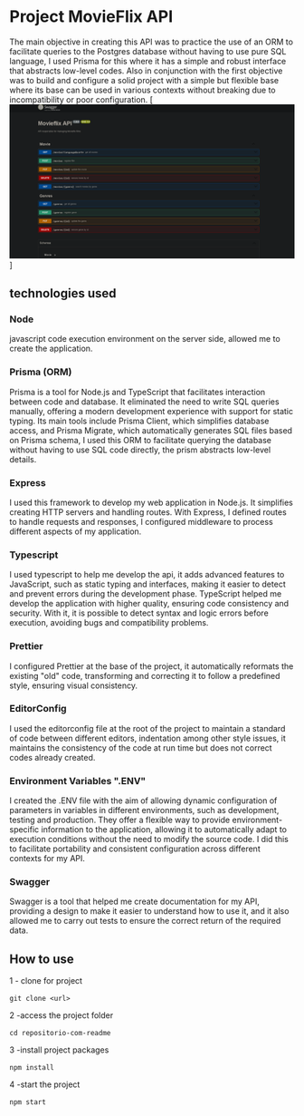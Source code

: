 # Project MovieFlix API

The main objective in creating this API was to practice the use of an ORM to facilitate queries to the Postgres database without having to use pure SQL language, I used Prisma for this where it has a simple and robust interface that abstracts low-level codes.
Also in conjunction with the first objective was to build and configure a solid project with a simple but flexible base where its base can be used in various contexts without breaking due to incompatibility or poor configuration.
[<img src="./APIDocs.gif" >]

## technologies used

### Node

javascript code execution environment on the server side, allowed me to create the application.

### Prisma (ORM)

Prisma is a tool for Node.js and TypeScript that facilitates interaction between code and database. It eliminated the need to write SQL queries manually, offering a modern development experience with support for static typing. Its main tools include Prisma Client, which simplifies database access, and Prisma Migrate, which automatically generates SQL files based on Prisma schema,
I used this ORM to facilitate querying the database without having to use SQL code directly, the prism
abstracts low-level details.

### Express

I used this framework to develop my web application in Node.js. It simplifies creating HTTP servers and handling routes. With Express, I defined routes to handle requests and responses, I configured middleware to process different aspects of my application.

### Typescript

I used typescript to help me develop the api, it adds advanced features to JavaScript, such as static typing and interfaces, making it easier to detect and prevent errors during the development phase. TypeScript helped me develop the application with higher quality, ensuring code consistency and security. With it, it is possible to detect syntax and logic errors before execution, avoiding bugs and compatibility problems.

### Prettier

I configured Prettier at the base of the project, it automatically reformats the existing "old" code, transforming and correcting it to follow a predefined style, ensuring visual consistency.

### EditorConfig

I used the editorconfig file at the root of the project to maintain a standard
of code between different editors, indentation among other style issues, it maintains the consistency of the code at run time but does not correct codes already created.

### Environment Variables ".ENV"

I created the .ENV file with the aim of allowing dynamic configuration of parameters in variables in different environments, such as development, testing and production. They offer a flexible way to provide environment-specific information to the application, allowing it to automatically adapt to execution conditions without the need to modify the source code. I did this to facilitate portability and consistent configuration across different contexts for my API.

### Swagger

Swagger is a tool that helped me create documentation for my API, providing a design to make it easier to understand how to use it, and it also allowed me to carry out tests to ensure the correct return of the required data.

## How to use

1 - clone for project

```
git clone <url>
```

2 -access the project folder

```
cd repositorio-com-readme
```

3 -install project packages

```
npm install
```

4 -start the project

```
npm start
```
